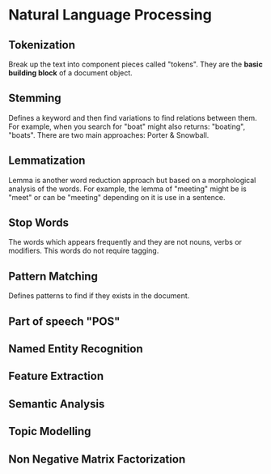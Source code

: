 # Natural Language Processing

## Tokenization
Break up the text into component pieces called "tokens". They are the <b>basic building block</b> of a document object.

## Stemming
Defines a keyword and then find variations to find relations between them. For example, when you search for "boat" might also returns: "boating", "boats". There are two main approaches: Porter & Snowball.

## Lemmatization
Lemma is another word reduction approach but based on a morphological analysis of the words. For example, the lemma of "meeting" might be is "meet" or can be "meeting" depending on it is use in a sentence.

## Stop Words
The words which appears frequently and they are not nouns, verbs or modifiers. This words do not require tagging.

## Pattern Matching
Defines patterns to find if they exists in the document.

## Part of speech "POS"
## Named Entity Recognition
## Feature Extraction
## Semantic Analysis
## Topic Modelling
## Non Negative Matrix Factorization

